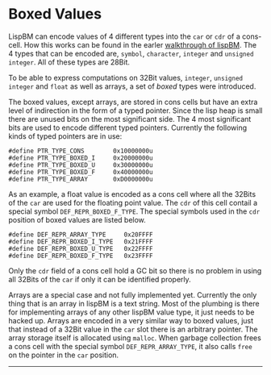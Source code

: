

# Boxed Values

LispBM can encode values of 4 different types into the `car` or `cdr`
of a cons-cell. How this works can be found in the earler [walkthrough
of lispBM](../lispbm-current_status/index.html). The 4 types that can
be encoded are, `symbol`, `character`, `integer` and `unsigned
integer`. All of these types are 28Bit.

To be able to express computations on 32Bit values, `integer`,
`unsigned integer` and `float` as well as arrays, a set of *boxed*
types were introduced.

The boxed values, except arrays, are stored in cons cells but have an
extra level of indirection in the form of a typed pointer. Since the
lisp heap is small there are unused bits on the most significant side.
The 4 most significant bits are used to encode different typed pointers.
Currently the following kinds of typed pointers are in use:

```
#define PTR_TYPE_CONS        0x10000000u
#define PTR_TYPE_BOXED_I     0x20000000u
#define PTR_TYPE_BOXED_U     0x30000000u
#define PTR_TYPE_BOXED_F     0x40000000u
#define PTR_TYPE_ARRAY       0xD0000000u
```

As an example, a float value is encoded as a cons cell where all the
32Bits of the `car` are used for the floating point value. The `cdr`
of this cell contail a special symbol `DEF_REPR_BOXED_F_TYPE`. The
special symbols used in the `cdr` position of boxed values are listed
below. 

```
#define DEF_REPR_ARRAY_TYPE     0x20FFFF
#define DEF_REPR_BOXED_I_TYPE   0x21FFFF
#define DEF_REPR_BOXED_U_TYPE   0x22FFFF
#define DEF_REPR_BOXED_F_TYPE   0x23FFFF
```

Only the `cdr` field of a cons cell hold a GC bit so there is no
problem in using all 32Bits of the `car` if only it can be identified
properly.

Arrays are a special case and not fully implemented yet. Currently the
only thing that is an array in lispBM is a text string. Most of the
plumbing is there for implementing arrays of any other lispBM value
type, it just needs to be hacked up. Arrays are encoded in a very
similar way to boxed values, just that instead of a 32Bit value in the
`car` slot there is an arbitrary pointer. The array storage itself is
allocated using `malloc`. When garbage collection frees a cons cell
with the special symbol `DEF_REPR_ARRAY_TYPE`, it also calls `free` on
the pointer in the `car` position.

___
